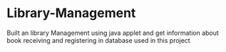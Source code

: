 # Library-Management

Built an library Management using java applet
and get information about book receiving 
and registering in database used in this project
